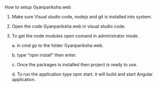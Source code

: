 How to setup Gyanpariksha.web

1. Make sure Visual studio code, nodejs and git is installed into system.
2. Open the code Gyanpariksha.web in visual studio code.
3. To get the node modules open comand in administrator mode.

	a. in cmd go to the folder Gyanpariksha.web.
	
	b. type "npm install" then enter.
	
	c. Once the packages is installed then project is ready to use.
	
	d. To run the application type npm start. it will build and start Angular application.
